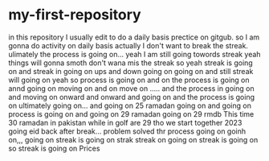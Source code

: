 # my-first-repository
in this repository I usually edit to do a daily basis prectice on gitgub.
so I am gonna do activity on daily basis actually I don't want to break the streak.
ulimately the process is going on...
yeah I am still going towords streak
yeah things will gonna smoth
don't wana mis the streak
so yeah streak is going on
and streak in going on
ups and down going on
going on
and still streak will going on
yeah so process is going on and on
the process is going on
annd going on
moving on and on
move on .....
and the process in going on
and moving on
onward and onward
and going on
and the process is going on
ultimately going on...
and going on
25 ramadan going on
and going on
process is going on
and going on 29 ramadan
going on 29 rmdb
This time 30 ramadan in pakistan while in golf are 29 tho we  start together 2023
going eid
back after break...
problem solved
thr process going on
goinh on,,,
going  on
streak is going on
strak
streak on
going on
streak is going on
so streak is going on
Prices
